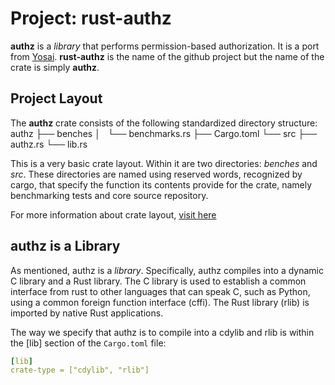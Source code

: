 # Project:  rust-authz

**authz** is a *library* that performs permission-based authorization.  It is
a port from [Yosai](https://www.github.com/YosaiProject/yosai).  **rust-authz** is
the name of the github project but the name of the crate is simply **authz**.

## Project Layout

The **authz** crate consists of the following standardized directory structure:
 authz
   ├── benches
   │   └── benchmarks.rs
   ├── Cargo.toml
   └── src
       ├── authz.rs
       └── lib.rs

This is a very basic crate layout.  Within it are two directories:  *benches* and *src*.
These directories are named using reserved words, recognized by cargo, that specify
the function its contents provide for the crate, namely benchmarking tests and
core source repository.

For more information about crate layout, [visit here](https://doc.rust-lang.org/book/crates-and-modules.html)

## authz is a Library

As mentioned, authz is a *library*.  Specifically, authz compiles into a dynamic C library
and a Rust library.  The C library is used to establish a common interface from rust
to other languages that can speak C, such as Python, using a common foreign function
interface (cffi).  The Rust library (rlib) is imported by native Rust applications.

The way we specify that authz is to compile into a cdylib and rlib is within
the [lib] section of the ``Cargo.toml`` file:
```yaml
[lib]
crate-type = ["cdylib", "rlib"]
```
